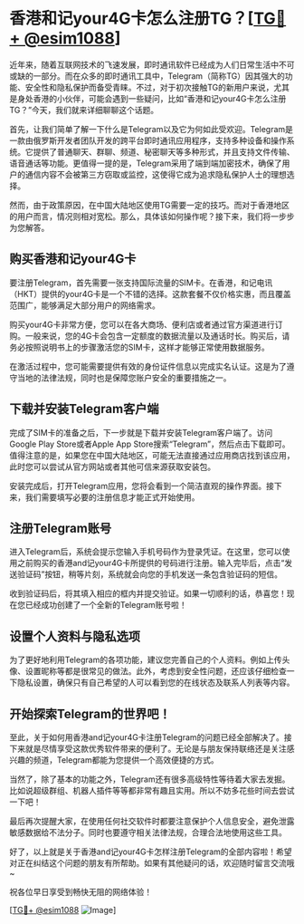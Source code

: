 # 香港和记your4G卡怎么注册TG？[[TG💪+ @esim1088](https://t.me/s/esim1088)]

近年来，随着互联网技术的飞速发展，即时通讯软件已经成为人们日常生活中不可或缺的一部分。而在众多的即时通讯工具中，Telegram（简称TG）因其强大的功能、安全性和隐私保护而备受青睐。不过，对于初次接触TG的新用户来说，尤其是身处香港的小伙伴，可能会遇到一些疑问，比如“香港和记your4G卡怎么注册TG？”今天，我们就来详细聊聊这个话题。

首先，让我们简单了解一下什么是Telegram以及它为何如此受欢迎。Telegram是一款由俄罗斯开发者团队开发的跨平台即时通讯应用程序，支持多种设备和操作系统。它提供了普通聊天、群聊、频道、秘密聊天等多种形式，并且支持文件传输、语音通话等功能。更值得一提的是，Telegram采用了端到端加密技术，确保了用户的通信内容不会被第三方窃取或监控，这使得它成为追求隐私保护人士的理想选择。

然而，由于政策原因，在中国大陆地区使用TG需要一定的技巧。而对于香港地区的用户而言，情况则相对宽松。那么，具体该如何操作呢？接下来，我们将一步步为您解答。

## 购买香港和记your4G卡

要注册Telegram，首先需要一张支持国际流量的SIM卡。在香港，和记电讯（HKT）提供的your4G卡是一个不错的选择。这款套餐不仅价格实惠，而且覆盖范围广，能够满足大部分用户的网络需求。

购买your4G卡非常方便，您可以在各大商场、便利店或者通过官方渠道进行订购。一般来说，您的4G卡会包含一定额度的数据流量以及通话时长。购买后，请务必按照说明书上的步骤激活您的SIM卡，这样才能够正常使用数据服务。

在激活过程中，您可能需要提供有效的身份证件信息以完成实名认证。这是为了遵守当地的法律法规，同时也是保障您账户安全的重要措施之一。

## 下载并安装Telegram客户端

完成了SIM卡的准备之后，下一步就是下载并安装Telegram客户端了。访问Google Play Store或者Apple App Store搜索“Telegram”，然后点击下载即可。值得注意的是，如果您在中国大陆地区，可能无法直接通过应用商店找到该应用，此时您可以尝试从官方网站或者其他可信来源获取安装包。

安装完成后，打开Telegram应用，您将会看到一个简洁直观的操作界面。接下来，我们需要填写必要的注册信息才能正式开始使用。

## 注册Telegram账号

进入Telegram后，系统会提示您输入手机号码作为登录凭证。在这里，您可以使用之前购买的香港and记your4G卡所提供的号码进行注册。输入完毕后，点击“发送验证码”按钮，稍等片刻，系统就会向您的手机发送一条包含验证码的短信。

收到验证码后，将其填入相应的框内并提交验证。如果一切顺利的话，恭喜您！现在您已经成功创建了一个全新的Telegram账号啦！

## 设置个人资料与隐私选项

为了更好地利用Telegram的各项功能，建议您完善自己的个人资料。例如上传头像、设置昵称等都是很常见的做法。此外，考虑到安全性问题，还应该仔细检查一下隐私设置，确保只有自己希望的人可以看到您的在线状态及联系人列表等内容。

## 开始探索Telegram的世界吧！

至此，关于如何用香港and记your4G卡注册Telegram的问题已经全部解决了。接下来就是尽情享受这款优秀软件带来的便利了。无论是与朋友保持联络还是关注感兴趣的频道，Telegram都能为您提供一个高效便捷的方式。

当然了，除了基本的功能之外，Telegram还有很多高级特性等待着大家去发掘。比如说超级群组、机器人插件等等都非常有趣且实用。所以不妨多花些时间去尝试一下吧！

最后再次提醒大家，在使用任何社交软件时都要注意保护个人信息安全，避免泄露敏感数据给不法分子。同时也要遵守相关法律法规，合理合法地使用这些工具。

好了，以上就是关于香港and记your4G卡怎样注册Telegram的全部内容啦！希望对正在纠结这个问题的朋友有所帮助。如果有其他疑问的话，欢迎随时留言交流哦~

祝各位早日享受到畅快无阻的网络体验！

[[TG💪+ @esim1088](https://t.me/s/esim1088) ![Image](https://i.postimg.cc/4NQfJmqS/Snipaste-2025-05-13-00-14-12.png)]